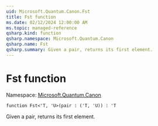 ```yaml
---
uid: Microsoft.Quantum.Canon.Fst
title: Fst function
ms.date: 02/12/2024 12:00:00 AM
ms.topic: managed-reference
qsharp.kind: function
qsharp.namespace: Microsoft.Quantum.Canon
qsharp.name: Fst
qsharp.summary: Given a pair, returns its first element.
---
```


# Fst function

Namespace: [Microsoft.Quantum.Canon](xref:Microsoft.Quantum.Canon)

```qsharp
function Fst<'T, 'U>(pair : ('T, 'U)) : 'T
```

Given a pair, returns its first element.
